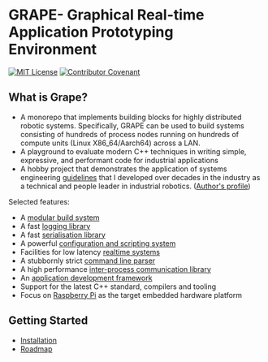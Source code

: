 # GRAPE- Graphical Real-time Application Prototyping Environment

[![MIT License](https://img.shields.io/badge/License-MIT-yellow.svg)](LICENSE)
[![Contributor Covenant](https://img.shields.io/badge/Contributor%20Covenant-2.1-4baaaa.svg)](CODE_OF_CONDUCT.md)

## What is Grape?

- A monorepo that implements building blocks for highly distributed robotic systems. Specifically, GRAPE can be used to build systems consisting of hundreds of process nodes running on hundreds of compute units (Linux X86_64/Aarch64) across a LAN.
- A playground to evaluate modern C++ techniques in writing simple, expressive, and performant code for industrial applications
- A hobby project that demonstrates the application of systems engineering [guidelines](https://github.com/cvilas/guidance) that I developed over decades in the industry as a technical and people leader in industrial robotics. ([Author's profile](https://cvilas.github.io/))

Selected features:

- A [modular build system](./gbs/README.md)
- A fast [logging library](./modules/common/log/README.md)
- A fast [serialisation library](./modules/common/serdes/README.md)
- A powerful [configuration and scripting system](./modules/common/script/README.md)
- Facilities for low latency [realtime systems](./modules/common/realtime/README.md)
- A stubbornly strict [command line parser](./modules/common/conio/README.md)
- A high performance [inter-process communication library](./modules/common/ipc/README.md)
- An [application development framework](./docs/howto/write_applications.md)
- Support for the latest C++ standard, compilers and tooling
- Focus on [Raspberry Pi](https://www.raspberrypi.com/) as the target embedded hardware platform

## Getting Started

- [Installation](docs/01_install.md)
- [Roadmap](docs/02_roadmap.md)
